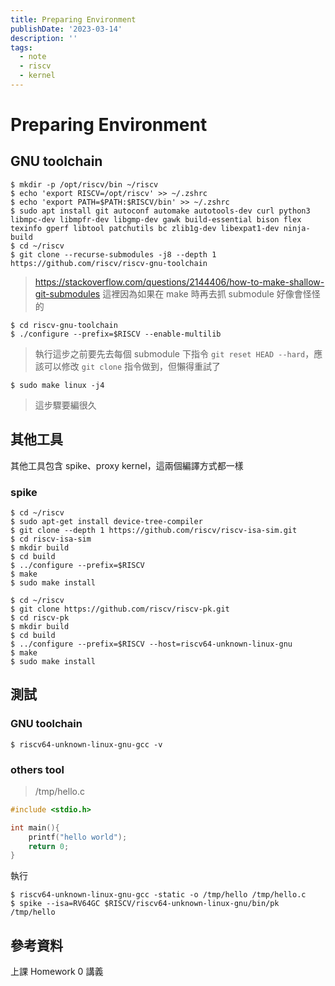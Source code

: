 ```yaml
---
title: Preparing Environment
publishDate: '2023-03-14'
description: ''
tags:
  - note
  - riscv
  - kernel
---
```


# Preparing Environment

## GNU toolchain

```
$ mkdir -p /opt/riscv/bin ~/riscv
$ echo 'export RISCV=/opt/riscv' >> ~/.zshrc
$ echo 'export PATH=$PATH:$RISCV/bin' >> ~/.zshrc
$ sudo apt install git autoconf automake autotools-dev curl python3 libmpc-dev libmpfr-dev libgmp-dev gawk build-essential bison flex texinfo gperf libtool patchutils bc zlib1g-dev libexpat1-dev ninja-build
$ cd ~/riscv
$ git clone --recurse-submodules -j8 --depth 1 https://github.com/riscv/riscv-gnu-toolchain
```

> https://stackoverflow.com/questions/2144406/how-to-make-shallow-git-submodules
> 這裡因為如果在 make 時再去抓 submodule 好像會怪怪的

```
$ cd riscv-gnu-toolchain
$ ./configure --prefix=$RISCV --enable-multilib
```

> 執行這步之前要先去每個 submodule 下指令 `git reset HEAD --hard`，應該可以修改 `git clone` 指令做到，但懶得重試了

```
$ sudo make linux -j4
```

> 這步驟要編很久

## 其他工具

其他工具包含 spike、proxy kernel，這兩個編譯方式都一樣

### spike

```
$ cd ~/riscv
$ sudo apt-get install device-tree-compiler
$ git clone --depth 1 https://github.com/riscv/riscv-isa-sim.git
$ cd riscv-isa-sim
$ mkdir build
$ cd build
$ ../configure --prefix=$RISCV
$ make
$ sudo make install
```

```
$ cd ~/riscv
$ git clone https://github.com/riscv/riscv-pk.git
$ cd riscv-pk
$ mkdir build
$ cd build
$ ../configure --prefix=$RISCV --host=riscv64-unknown-linux-gnu
$ make
$ sudo make install
```

## 測試

### GNU toolchain

```
$ riscv64-unknown-linux-gnu-gcc -v
```

### others tool

> /tmp/hello.c

```c
#include <stdio.h>

int main(){
	printf("hello world");
	return 0;
}
```

執行

```
$ riscv64-unknown-linux-gnu-gcc -static -o /tmp/hello /tmp/hello.c
$ spike --isa=RV64GC $RISCV/riscv64-unknown-linux-gnu/bin/pk /tmp/hello
```

## 參考資料
上課 Homework 0 講義
